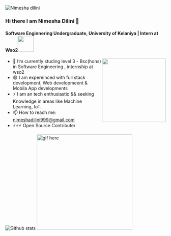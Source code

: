
<p align="left"> <img src="https://komarev.com/ghpvc/?username=EANimesha&label=Profile%20views&color=brightgreen&style=plastic" alt="Nimesha dilini" /> </p>


### Hi there I am Nimesha Dilini 👋  
#### Software Enginnering Undergraduate, University of Kelaniya | Intern at Wso2<img src="https://media.giphy.com/media/VgCDAzcKvsR6OM0uWg/giphy.gif" width="50">
<img align='right' src="https://media.giphy.com/media/M9gbBd9nbDrOTu1Mqx/giphy.gif" width="200">


- 🌱 I’m currently studing level 3 - Bsc(hons) in Software Engineering ,  internship at wso2
- 😄 I am expereinced with full stack development, Web developmeent & Mobila App developments
- ⚡ I am an tech enthusiastic && seeking Knowledge in areas like Machine Learning, IoT.
- 📫 How to reach me: nimeshadilini999@gmail.com
- ⚡⚡⚡ Open Source Contributer 

![Github stats](https://github-readme-stats.vercel.app/api?username=eanimesha&show_icons=true&hide_border=true) <img src="https://github.com/EANimesha/portfolio-new/blob/master/src/assets/images/video.gif" width="300" height="300" alt="gif here"/>
